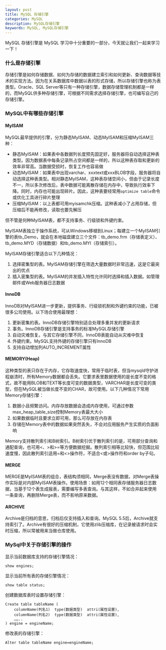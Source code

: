 ```yaml
---
layout: post
title: MySQL 存储引擎
categories: MySQL
description: MySQL存储引擎
keywords: MySQL, MySQL存储引擎
---
```


MySQL 存储引擎是 MySQL 学习中十分重要的一部分，今天就让我们一起来学习一下！

### 什么是存储引擎

存储引擎是如何存储数据、如何为存储的数据建立索引和如何更新、查询数据等技术的实现方法。因为在关系数据库中数据以表的形式存储，所以存储引擎也称为表类型。Oracle、SQL Server等只有一种存储引擎，数据存储管理机制都是一样的，而MySQL供多种存储引擎，可根据不同需求选择存储引擎，也可编写自己的存储引擎。

###  MySQL中有哪些存储引擎

#### MyISAM

MySQL最早提供的引擎，分为静态MyISAM、动态MyISAM和压缩MyISAM三种：

- 静态MyISAM：如果表中各数据列长度预先固定好，服务器将自动选择这种表类型。因为数据表中每条记录所占空间都是一样的，所以这种表存取和更新的效率非常高。当数据受损时，恢复工作也容易做
- 动态MyISAM：如果表中出现varchar、xxxtext或xxxBLOB字段，服务器将自动选择这种表类型。相对静态MyISAM，这种表存储空间小，但由于记录长度不一，所以多次修改后，表中数据可能离散存储在内存中，导致执行效率下降。同时，内存也可能出现碎片。因此，这种表要经常用`optimize table`命令或优化工具进行碎片整理
- 压缩MyISAM：以上表都可用myisamchk压缩。这种表减小了占用存储，但压缩后不能再修改，读取也要先解压

但不管是何种MyISAM表，都不支持事务、行级锁和外键约束。

MyISAM表独立于操作系统，可从Windows移植到Linux；每建立一个MyISAM引擎的表tb_Demo，就会在本地磁盘建立三个文件：tb_demo.frm（存储表定义）、tb_demo.MYD（存储数据）和tb_demo.MYI（存储索引）。

MyISAM存储引擎适合以下几种情况：

1. 选择密集型的表。MyISAM存储引擎在筛选大量数据时非常迅速，这是它最突出的优点
2. 插入密集型的表。MyISAM的并发插入特性允许同时选择和插入数据。如管理邮件或Web服务器日志数据

#### InnoDB

InnoDB对MyISAM进一步更新，提供事务、行级锁机制和外键约束的功能，已被很多公司使用。以下场合使用最理想：

1. 更新密集的表。InnoDB存储引擎特别适合处理多重并发的更新请求
2. 事务。InnoDB存储引擎是支持事务的标准MySQL存储引擎
3. 自动灾难恢复。与其它存储引擎不同，InnoDB表能自动从灾难中恢复
4. 外键约束。MySQL支持外键的存储引擎只有InnoDB
5. 支持自动增加列AUTO_INCREMENT属性

#### MEMORY(Heap)

这种类型的表只存在于内存，它存取速度快，常用于临时表，但当mysqld守护进程崩溃时，所有Memory数据都会丢失。它要求表里数据使用的是长度不变的格式，故不能用BLOB和TEXT等长度可变的数据类型，VARCHAR是长度可变的类型，但在MySQL被当做长度不变的CHAR，故可使用。以下几种情况下常用Memory存储引擎：

1. 数据小且频繁访问。内存存放数据会造成内存使用，可通过参数max_heap_table_size控制Memory表最大大小
2. 如果数据临时且要求立即可用，那么可存放在内存表
3. 存储在Memory表中的数据如果突然丢失，不会对应用服务产生实质的负面影响

Memory支持散列索引和B树索引。B树索引优于散列索引的是，可用部分查询和通配查询，也可用<、>和>=等方便数据挖掘。散列索引相等比较快，但范围比较速度慢，因此散列索引适用=和<>操作符，不适合<或>操作符和order by子句。

#### MERGE

MERGE是MyISAM表的组合，表结构须相同，Merge表没有数据，对Merge表操作实际是对内部MyISAM表操作。使用场景：如用12个相同表存储服务器日志数据，当基于12个表生成报表，需要编写多表查询。与其这样，不如合并起来使用一条查询，再删除Merge表，而不影响原来数据。

#### ARCHIVE

Archive是归档的意思，归档后仅支持插入和查询。MySQL 5.5后，Archive就支持索引了。Archive有很好的压缩机制，它使用zlib压缩库，在记录被请求时会实时压缩，所以常被用来当做仓库使用。

### MySql中关于存储引擎的操作

显示当前数据库支持的存储引擎情况：

```mysql
show engines;
```

显示当前所有表的存储引擎情况：

```mysql
show table status;
```

创建数据库表时设置存储引擎：

```mysql
Create table tableName (
	columnName(列名1)  type(数据类型)  attri(属性设置),
	columnName(列名2)  type(数据类型)  attri(属性设置),
	……..
) engine = engineName;
```

修改表的存储引擎：

```mysql
Alter table tableName engine=engineName;
```